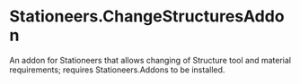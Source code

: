 # Stationeers.ChangeStructuresAddon
An addon for Stationeers that allows changing of Structure tool and material requirements; requires Stationeers.Addons to be installed.
